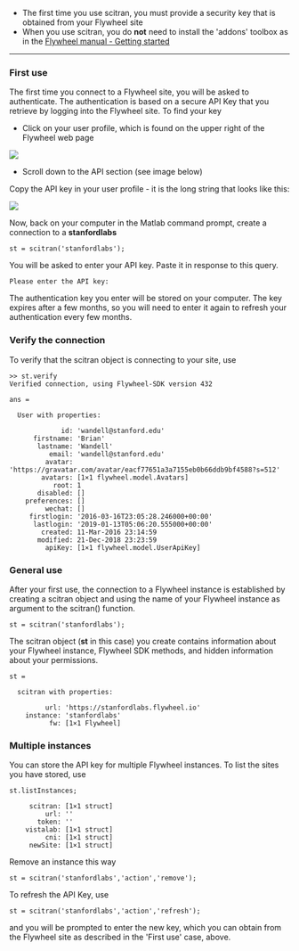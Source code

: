 * The first time you use scitran, you must provide a security key that is obtained from your Flywheel site
* When you use scitran, you do **not** need to install the 'addons' toolbox as in the [Flywheel manual - Getting started](https://flywheel-io.github.io/core/branches/master/matlab/getting_started.html)

***

### First use

The first time you connect to a Flywheel site, you will be asked to authenticate.  The authentication is based on a secure API Key that you retrieve by logging into the Flywheel site.  To find your key

* Click on your user profile, which is found on the upper right of the Flywheel web page

![](https://github.com/scitran/client/wiki/images/loginProfile.png)

* Scroll down to the API section (see image below)

Copy the API key in your user profile - it is the long string that looks like this:

![](https://github.com/scitran/client/wiki/images/userAPI.png)

Now, back on your computer in the Matlab command prompt, create a connection to a **stanfordlabs**

    st = scitran('stanfordlabs');

You will be asked to enter your API key.  Paste it in response to this query.

    Please enter the API key: 

The authentication key you enter will be stored on your computer. The key expires after a few months, so you will need to enter it again to refresh your authentication every few months.

### Verify the connection

To verify that the scitran object is connecting to your site, use
```
>> st.verify
Verified connection, using Flywheel-SDK version 432

ans = 

  User with properties:

             id: 'wandell@stanford.edu'
      firstname: 'Brian'
       lastname: 'Wandell'
          email: 'wandell@stanford.edu'
         avatar: 'https://gravatar.com/avatar/eacf77651a3a7155eb0b66ddb9bf4588?s=512'
        avatars: [1×1 flywheel.model.Avatars]
           root: 1
       disabled: []
    preferences: []
         wechat: []
     firstlogin: '2016-03-16T23:05:28.246000+00:00'
      lastlogin: '2019-01-13T05:06:20.555000+00:00'
        created: 11-Mar-2016 23:14:59
       modified: 21-Dec-2018 23:23:59
         apiKey: [1×1 flywheel.model.UserApiKey]
```
### General use

After your first use, the connection to a Flywheel instance is established by creating a scitran object and using the name of your Flywheel instance as argument to the scitran() function.
```
st = scitran('stanfordlabs');
```

The scitran object (**st** in this case) you create contains information about your Flywheel instance, Flywheel SDK methods, and hidden information about your permissions.
```
st = 

  scitran with properties:

         url: 'https://stanfordlabs.flywheel.io'
    instance: 'stanfordlabs'
          fw: [1×1 Flywheel]
```

### Multiple instances
You can store the API key for multiple Flywheel instances.  To list the sites you have stored, use

    st.listInstances;

```
     scitran: [1×1 struct]
         url: ''
       token: ''
    vistalab: [1×1 struct]
         cni: [1×1 struct]
     newSite: [1×1 struct]
```
Remove an instance this way

    st = scitran('stanfordlabs','action','remove');

To refresh the API Key, use

    st = scitran('stanfordlabs','action','refresh');

and you will be prompted to enter the new key, which you can obtain from the Flywheel site as described in the 'First use' case, above.

